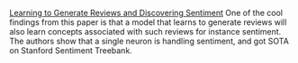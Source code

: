 [Learning to Generate Reviews and Discovering Sentiment](https://arxiv.org/pdf/1704.01444.pdf)
One of the cool findings from this paper is that a model that learns to generate reviews will also learn concepts associated with such reviews for instance sentiment. The authors show that a single neuron is handling sentiment, and got SOTA on Stanford Sentiment Treebank.





